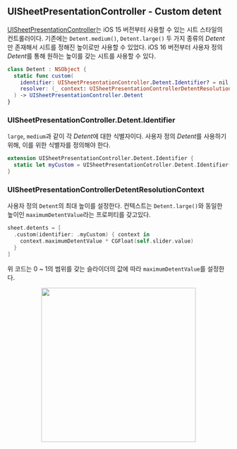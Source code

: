 ## UISheetPresentationController - Custom detent

[UISheetPresentationController](https://github.com/anjaeyoung26/TIL/blob/main/Swift/uisheetpresentationcontroller.md)는 iOS 15 버전부터 사용할 수 있는 시트 스타일의 컨트롤러이다. 기존에는 `Detent.medium()`, `Detent.large()` 두 가지 종류의 *Detent*만 존재해서 시트를 정해진 높이로만 사용할 수 있었다. iOS 16 버전부터 사용자 정의 *Detent*를 통해 원하는 높이를 갖는 시트를 사용할 수 있다.

```swift
class Detent : NSObject {
  static func custom(
    identifier: UISheetPresentationController.Detent.Identifier? = nil, 
    resolver: (_ context: UISheetPresentationControllerDetentResolutionContext) -> CGFloat?
  ) -> UISheetPresentationController.Detent
}
```

### UISheetPresentationController.Detent.Identifier

`large`, `medium`과 같이 각 *Detent*에 대한 식별자이다. 사용자 정의 *Detent*를 사용하기 위해, 이를 위한 식별자를 정의해야 한다.

```swift
extension UISheetPresentationController.Detent.Identifier {
  static let myCustom = UISheetPresentationCotroller.Detent.Identifier("myCustom")
}
```

### UISheetPresentationControllerDetentResolutionContext

사용자 정의 `Detent`의 최대 높이를 설정한다. 컨텍스트는 `Detent.large()`와 동일한 높이인 `maximumDetentValue`라는 프로퍼티를 갖고있다.

```swift
sheet.detents = [
  .custom(identifier: .myCustom) { context in 
    context.maximumDetentValue * CGFloat(self.slider.value)
  }
]
```

위 코드는 0 ~ 1의 범위를 갖는 슬라이더의 값에 따라 `maximumDetentValue`를 설정한다.

<p align="center">
<img src="https://user-images.githubusercontent.com/61190690/176196378-1c7035c1-dbb7-4992-bbfc-9e16261ce4bc.gif" height="350">
</p>

